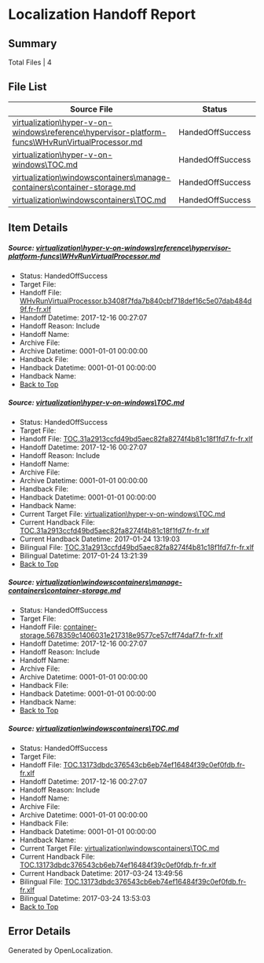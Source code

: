 # <a name='report-top'></a> Localization Handoff Report

## Summary
 Total Files | 4

## File List
 Source File | Status | Details 
 ----------- | ------ | ------- 
 [virtualization\hyper-v-on-windows\reference\hypervisor-platform-funcs\WHvRunVirtualProcessor.md](https://github.com/Microsoft/Virtualization-Documentation-Private/blob/c625804f3df8dc7b7aae9a4077f4b3222177ed85/virtualization/hyper-v-on-windows/reference/hypervisor-platform-funcs/WHvRunVirtualProcessor.md) | HandedOffSuccess | [Details](#fd28998535791530cb4fc128b0d7b9d9001d4596241)
 [virtualization\hyper-v-on-windows\TOC.md](https://github.com/Microsoft/Virtualization-Documentation-Private/blob/c625804f3df8dc7b7aae9a4077f4b3222177ed85/virtualization/hyper-v-on-windows/TOC.md) | HandedOffSuccess | [Details](#8b04f75a838925120700f3af889cbbf2642c2ab6256)
 [virtualization\windowscontainers\manage-containers\container-storage.md](https://github.com/Microsoft/Virtualization-Documentation-Private/blob/c625804f3df8dc7b7aae9a4077f4b3222177ed85/virtualization/windowscontainers/manage-containers/container-storage.md) | HandedOffSuccess | [Details](#1c095418979f148dc6c1d97d16de27863413277d368)
 [virtualization\windowscontainers\TOC.md](https://github.com/Microsoft/Virtualization-Documentation-Private/blob/c625804f3df8dc7b7aae9a4077f4b3222177ed85/virtualization/windowscontainers/TOC.md) | HandedOffSuccess | [Details](#f9e328c51890868801f3c1120a256e38f616cfd2467)

## Item Details
##### <a name='fd28998535791530cb4fc128b0d7b9d9001d4596241'></a> Source: [virtualization\hyper-v-on-windows\reference\hypervisor-platform-funcs\WHvRunVirtualProcessor.md](https://github.com/Microsoft/Virtualization-Documentation-Private/blob/c625804f3df8dc7b7aae9a4077f4b3222177ed85/virtualization/hyper-v-on-windows/reference/hypervisor-platform-funcs/WHvRunVirtualProcessor.md)
* Status: HandedOffSuccess
* Target File: 
* Handoff File: [WHvRunVirtualProcessor.b3408f7fda7b840cbf718def16c5e07dab484d9f.fr-fr.xlf](https://github.com/MicrosoftDocs/Virtualization-Documentation-Private.handoff/blob/e7e493b04f76ec28f1a056aaa40cc8e5a9a15d62/ol-handoff/MicrosoftDocs/Virtualization-Documentation-Private.fr-fr/live/WHvRunVirtualProcessor.b3408f7fda7b840cbf718def16c5e07dab484d9f.fr-fr.xlf)
* Handoff Datetime: 2017-12-16 00:27:07
* Handoff Reason: Include
* Handoff Name: 
* Archive File: 
* Archive Datetime: 0001-01-01 00:00:00
* Handback File: 
* Handback Datetime: 0001-01-01 00:00:00
* Handback Name: 
* [Back to Top](#report-top)

##### <a name='8b04f75a838925120700f3af889cbbf2642c2ab6256'></a> Source: [virtualization\hyper-v-on-windows\TOC.md](https://github.com/Microsoft/Virtualization-Documentation-Private/blob/c625804f3df8dc7b7aae9a4077f4b3222177ed85/virtualization/hyper-v-on-windows/TOC.md)
* Status: HandedOffSuccess
* Target File: 
* Handoff File: [TOC.31a2913ccfd49bd5aec82fa8274f4b81c18f1fd7.fr-fr.xlf](https://github.com/MicrosoftDocs/Virtualization-Documentation-Private.handoff/blob/e7e493b04f76ec28f1a056aaa40cc8e5a9a15d62/ol-handoff/MicrosoftDocs/Virtualization-Documentation-Private.fr-fr/live/TOC.31a2913ccfd49bd5aec82fa8274f4b81c18f1fd7.fr-fr.xlf)
* Handoff Datetime: 2017-12-16 00:27:07
* Handoff Reason: Include
* Handoff Name: 
* Archive File: 
* Archive Datetime: 0001-01-01 00:00:00
* Handback File: 
* Handback Datetime: 0001-01-01 00:00:00
* Handback Name: 
* Current Target File: [virtualization\hyper-v-on-windows\TOC.md](https://github.com/MicrosoftDocs/Virtualization-Documentation-Private.fr-fr/blob/095f790efff1966ec633ba3523d3f6c424273f6f/virtualization/hyper-v-on-windows/TOC.md)
* Current Handback File: [TOC.31a2913ccfd49bd5aec82fa8274f4b81c18f1fd7.fr-fr.xlf](https://github.com/MicrosoftDocs/Virtualization-Documentation-Private.handback/blob/610aa47ac3da0b0b55b3f9b73c145c245886ca61/ol-handback/Microsoft/Virtualization-Documentation-Private.fr-fr/live/TOC.31a2913ccfd49bd5aec82fa8274f4b81c18f1fd7.fr-fr.xlf)
* Current Handback Datetime: 2017-01-24 13:19:03
* Bilingual File: [TOC.31a2913ccfd49bd5aec82fa8274f4b81c18f1fd7.fr-fr.xlf](https://github.com/MicrosoftDocs/Virtualization-Documentation-Private.handback/blob/610aa47ac3da0b0b55b3f9b73c145c245886ca61/ol-handback/Microsoft/Virtualization-Documentation-Private.fr-fr/live/TOC.31a2913ccfd49bd5aec82fa8274f4b81c18f1fd7.fr-fr.xlf)
* Bilingual Datetime: 2017-01-24 13:21:39
* [Back to Top](#report-top)

##### <a name='1c095418979f148dc6c1d97d16de27863413277d368'></a> Source: [virtualization\windowscontainers\manage-containers\container-storage.md](https://github.com/Microsoft/Virtualization-Documentation-Private/blob/c625804f3df8dc7b7aae9a4077f4b3222177ed85/virtualization/windowscontainers/manage-containers/container-storage.md)
* Status: HandedOffSuccess
* Target File: 
* Handoff File: [container-storage.5678359c1406031e217318e9577ce57cff74daf7.fr-fr.xlf](https://github.com/MicrosoftDocs/Virtualization-Documentation-Private.handoff/blob/e7e493b04f76ec28f1a056aaa40cc8e5a9a15d62/ol-handoff/MicrosoftDocs/Virtualization-Documentation-Private.fr-fr/live/container-storage.5678359c1406031e217318e9577ce57cff74daf7.fr-fr.xlf)
* Handoff Datetime: 2017-12-16 00:27:07
* Handoff Reason: Include
* Handoff Name: 
* Archive File: 
* Archive Datetime: 0001-01-01 00:00:00
* Handback File: 
* Handback Datetime: 0001-01-01 00:00:00
* Handback Name: 
* [Back to Top](#report-top)

##### <a name='f9e328c51890868801f3c1120a256e38f616cfd2467'></a> Source: [virtualization\windowscontainers\TOC.md](https://github.com/Microsoft/Virtualization-Documentation-Private/blob/c625804f3df8dc7b7aae9a4077f4b3222177ed85/virtualization/windowscontainers/TOC.md)
* Status: HandedOffSuccess
* Target File: 
* Handoff File: [TOC.13173dbdc376543cb6eb74ef16484f39c0ef0fdb.fr-fr.xlf](https://github.com/MicrosoftDocs/Virtualization-Documentation-Private.handoff/blob/e7e493b04f76ec28f1a056aaa40cc8e5a9a15d62/ol-handoff/MicrosoftDocs/Virtualization-Documentation-Private.fr-fr/live/TOC.13173dbdc376543cb6eb74ef16484f39c0ef0fdb.fr-fr.xlf)
* Handoff Datetime: 2017-12-16 00:27:07
* Handoff Reason: Include
* Handoff Name: 
* Archive File: 
* Archive Datetime: 0001-01-01 00:00:00
* Handback File: 
* Handback Datetime: 0001-01-01 00:00:00
* Handback Name: 
* Current Target File: [virtualization\windowscontainers\TOC.md](https://github.com/MicrosoftDocs/Virtualization-Documentation-Private.fr-fr/blob/f26914161b3ad0309d88eb88793f5348ea6f3cf4/virtualization/windowscontainers/TOC.md)
* Current Handback File: [TOC.13173dbdc376543cb6eb74ef16484f39c0ef0fdb.fr-fr.xlf](https://github.com/MicrosoftDocs/Virtualization-Documentation-Private.handback/blob/153d2e388619f6795ecec235dddf19417f923c92/ol-handback/Microsoft/Virtualization-Documentation-Private.fr-fr/live/TOC.13173dbdc376543cb6eb74ef16484f39c0ef0fdb.fr-fr.xlf)
* Current Handback Datetime: 2017-03-24 13:49:56
* Bilingual File: [TOC.13173dbdc376543cb6eb74ef16484f39c0ef0fdb.fr-fr.xlf](https://github.com/MicrosoftDocs/Virtualization-Documentation-Private.handback/blob/153d2e388619f6795ecec235dddf19417f923c92/ol-handback/Microsoft/Virtualization-Documentation-Private.fr-fr/live/TOC.13173dbdc376543cb6eb74ef16484f39c0ef0fdb.fr-fr.xlf)
* Bilingual Datetime: 2017-03-24 13:53:03
* [Back to Top](#report-top)


## Error Details

Generated by OpenLocalization.

